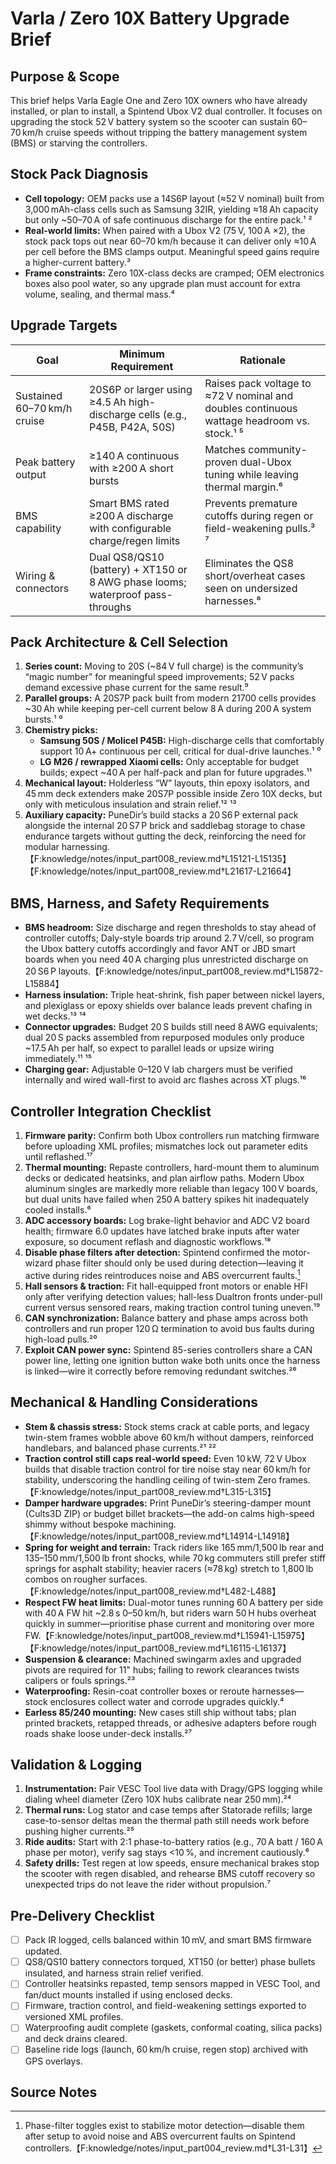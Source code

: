 # Varla / Zero 10X Battery Upgrade Brief

## Purpose & Scope
This brief helps Varla Eagle One and Zero 10X owners who have already installed, or plan to install, a Spintend Ubox V2 dual controller. It focuses on upgrading the stock 52 V battery system so the scooter can sustain 60–70 km/h cruise speeds without tripping the battery management system (BMS) or starving the controllers.

## Stock Pack Diagnosis
- **Cell topology:** OEM packs use a 14S6P layout (≈52 V nominal) built from 3,000 mAh-class cells such as Samsung 32IR, yielding ≈18 Ah capacity but only ~50–70 A of safe continuous discharge for the entire pack.¹ ²
- **Real-world limits:** When paired with a Ubox V2 (75 V, 100 A ×2), the stock pack tops out near 60–70 km/h because it can deliver only ≈10 A per cell before the BMS clamps output. Meaningful speed gains require a higher-current battery.³
- **Frame constraints:** Zero 10X-class decks are cramped; OEM electronics boxes also pool water, so any upgrade plan must account for extra volume, sealing, and thermal mass.⁴

## Upgrade Targets
| Goal | Minimum Requirement | Rationale |
| --- | --- | --- |
| Sustained 60–70 km/h cruise | 20S6P or larger using ≥4.5 Ah high-discharge cells (e.g., P45B, P42A, 50S) | Raises pack voltage to ≈72 V nominal and doubles continuous wattage headroom vs. stock.¹ ⁵ |
| Peak battery output | ≥140 A continuous with ≥200 A short bursts | Matches community-proven dual-Ubox tuning while leaving thermal margin.⁶ |
| BMS capability | Smart BMS rated ≥200 A discharge with configurable charge/regen limits | Prevents premature cutoffs during regen or field-weakening pulls.³ ⁷ |
| Wiring & connectors | Dual QS8/QS10 (battery) + XT150 or 8 AWG phase looms; waterproof pass-throughs | Eliminates the QS8 short/overheat cases seen on undersized harnesses.⁸ |

## Pack Architecture & Cell Selection
1. **Series count:** Moving to 20S (~84 V full charge) is the community’s “magic number” for meaningful speed improvements; 52 V packs demand excessive phase current for the same result.⁹
2. **Parallel groups:** A 20S7P pack built from modern 21700 cells provides ~30 Ah while keeping per-cell current below 8 A during 200 A system bursts.¹ ⁰
3. **Chemistry picks:**
   - **Samsung 50S / Molicel P45B:** High-discharge cells that comfortably support 10 A+ continuous per cell, critical for dual-drive launches.¹ ⁰
   - **LG M26 / rewrapped Xiaomi cells:** Only acceptable for budget builds; expect ~40 A per half-pack and plan for future upgrades.¹¹
4. **Mechanical layout:** Holderless “W” layouts, thin epoxy isolators, and 45 mm deck extenders make 20S7P possible inside Zero 10X decks, but only with meticulous insulation and strain relief.¹² ¹³
5. **Auxiliary capacity:** PuneDir’s build stacks a 20 S6 P external pack alongside the internal 20 S7 P brick and saddlebag storage to chase endurance targets without gutting the deck, reinforcing the need for modular harnessing.【F:knowledge/notes/input_part008_review.md†L15121-L15135】【F:knowledge/notes/input_part008_review.md†L21617-L21664】

## BMS, Harness, and Safety Requirements
- **BMS headroom:** Size discharge and regen thresholds to stay ahead of controller cutoffs; Daly-style boards trip around 2.7 V/cell, so program the Ubox battery cutoffs accordingly and favor ANT or JBD smart boards when you need 40 A charging plus unrestricted discharge on 20 S6 P layouts.【F:knowledge/notes/input_part008_review.md†L15872-L15884】
- **Harness insulation:** Triple heat-shrink, fish paper between nickel layers, and plexiglass or epoxy shields over balance leads prevent chafing in wet decks.¹³ ¹⁴
- **Connector upgrades:** Budget 20 S builds still need 8 AWG equivalents; dual 20 S packs assembled from repurposed modules only produce ~17.5 Ah per half, so expect to parallel leads or upsize wiring immediately.¹¹ ¹⁵
- **Charging gear:** Adjustable 0–120 V lab chargers must be verified internally and wired wall-first to avoid arc flashes across XT plugs.¹⁶

## Controller Integration Checklist
1. **Firmware parity:** Confirm both Ubox controllers run matching firmware before uploading XML profiles; mismatches lock out parameter edits until reflashed.¹⁷
2. **Thermal mounting:** Repaste controllers, hard-mount them to aluminum decks or dedicated heatsinks, and plan airflow paths. Modern Ubox aluminum singles are markedly more reliable than legacy 100 V boards, but dual units have failed when 250 A battery spikes hit inadequately cooled installs.⁶
3. **ADC accessory boards:** Log brake-light behavior and ADC V2 board health; firmware 6.0 updates have latched brake inputs after water exposure, so document reflash and diagnostic workflows.¹⁸
4. **Disable phase filters after detection:** Spintend confirmed the motor-wizard phase filter should only be used during detection—leaving it active during rides reintroduces noise and ABS overcurrent faults.[^phase-filter]
4. **Hall sensors & traction:** Fit hall-equipped front motors or enable HFI only after verifying detection values; hall-less Dualtron fronts under-pull current versus sensored rears, making traction control tuning uneven.¹⁹
5. **CAN synchronization:** Balance battery and phase amps across both controllers and run proper 120 Ω termination to avoid bus faults during high-load pulls.²⁰
6. **Exploit CAN power sync:** Spintend 85-series controllers share a CAN power line, letting one ignition button wake both units once the harness is linked—wire it correctly before removing redundant switches.²⁶

## Mechanical & Handling Considerations
- **Stem & chassis stress:** Stock stems crack at cable ports, and legacy twin-stem frames wobble above 60 km/h without dampers, reinforced handlebars, and balanced phase currents.²¹ ²²
- **Traction control still caps real-world speed:** Even 10 kW, 72 V Ubox builds that disable traction control for tire noise stay near 60 km/h for stability, underscoring the handling ceiling of twin-stem Zero frames.【F:knowledge/notes/input_part008_review.md†L315-L315】
- **Damper hardware upgrades:** Print PuneDir’s steering-damper mount (Cults3D ZIP) or budget billet brackets—the add-on calms high-speed shimmy without bespoke machining.【F:knowledge/notes/input_part008_review.md†L14914-L14918】
- **Spring for weight and terrain:** Track riders like 165 mm/1,500 lb rear and 135–150 mm/1,500 lb front shocks, while 70 kg commuters still prefer stiff springs for asphalt stability; heavier racers (≈78 kg) stretch to 1,800 lb combos on rougher surfaces.【F:knowledge/notes/input_part008_review.md†L482-L488】
- **Respect FW heat limits:** Dual-motor tunes running 60 A battery per side with 40 A FW hit ~2.8 s 0–50 km/h, but riders warn 50 H hubs overheat quickly in summer—prioritise phase current and monitoring over more FW.【F:knowledge/notes/input_part008_review.md†L15941-L15975】【F:knowledge/notes/input_part008_review.md†L16115-L16137】
- **Suspension & clearance:** Machined swingarm axles and upgraded pivots are required for 11" hubs; failing to rework clearances twists calipers or fouls springs.²³
- **Waterproofing:** Resin-coat controller boxes or reroute harnesses—stock enclosures collect water and corrode upgrades quickly.⁴
- **Earless 85/240 mounting:** New cases still ship without tabs; plan printed brackets, retapped threads, or adhesive adapters before rough roads shake loose under-deck installs.²⁷

## Validation & Logging
1. **Instrumentation:** Pair VESC Tool live data with Dragy/GPS logging while dialing wheel diameter (Zero 10X hubs calibrate near 250 mm).²⁴
2. **Thermal runs:** Log stator and case temps after Statorade refills; large case-to-sensor deltas mean the thermal path still needs work before pushing higher currents.²⁵
3. **Ride audits:** Start with 2:1 phase-to-battery ratios (e.g., 70 A batt / 160 A phase per motor), verify sag stays <10 %, and increment cautiously.⁶
4. **Safety drills:** Test regen at low speeds, ensure mechanical brakes stop the scooter with regen disabled, and rehearse BMS cutoff recovery so unexpected trips do not leave the rider without propulsion.⁷

## Pre-Delivery Checklist
- [ ] Pack IR logged, cells balanced within 10 mV, and smart BMS firmware updated.
- [ ] QS8/QS10 battery connectors torqued, XT150 (or better) phase bullets insulated, and harness strain relief verified.
- [ ] Controller heatsinks repasted, temp sensors mapped in VESC Tool, and fan/duct mounts installed if using enclosed decks.
- [ ] Firmware, traction control, and field-weakening settings exported to versioned XML profiles.
- [ ] Waterproofing audit complete (gaskets, conformal coating, silica packs) and deck drains cleared.
- [ ] Baseline ride logs (launch, 60 km/h cruise, regen stop) archived with GPS overlays.

## Source Notes
[^1]: Zero 10X decks shipped with 52 V 18.5 Ah packs built from Samsung 32IR cells. 【F:knowledge/notes/input_part006_review.md†L179-L179】
[^2]: Stock pack discharge limits and chronic chassis complaints for Zero 10X-class scooters. 【F:knowledge/notes/input_part006_review.md†L136-L136】
[^3]: Varla Eagle One (Zero 10X clone) with Ubox V2 dual controller plateauing at 60–70 km/h on the OEM battery. 【F:knowledge/notes/input_part004_review.md†L347-L352】
[^4]: Zero 10X electronics boxes pooling water and the need for comprehensive sealing during VESC swaps. 【F:knowledge/notes/input_part006_review.md†L221-L229】
[^5]: Community guidance that 20 S packs are the “magic number” for high-speed scooters, whereas 48–52 V builds demand disproportionate current. 【F:knowledge/notes/input_part004_review.md†L357-L365】
[^6]: Ubox dual-controller spike failures near 250 A battery and the emphasis on improved aluminum-board reliability when adequately cooled. 【F:knowledge/notes/input_part004_review.md†L233-L238】
[^7]: Daly smart-BMS cutoff thresholds around 2.7 V/cell and the need to align controller limits. 【F:knowledge/notes/input_part003_review.md†L517-L519】
[^8]: QS8 short incidents during high-power builds and the reminder to upsize connectors for motorcycle-class conversions. 【F:knowledge/notes/input_part010_review.md†L44-L52】
[^9]: Voltage vs. current discussion emphasizing 20 S as the breakpoint for top-speed goals. 【F:knowledge/notes/input_part004_review.md†L357-L365】
[^10]: Zero 10X builders fitting 20 S7P packs with 45 mm spacers and highlighting the need for higher-grade chemistry over budget cells. 【F:knowledge/notes/input_part008_review.md†L13-L20】【F:knowledge/notes/input_part008_review.md†L333-L341】
[^11]: Budget cell and wiring math showing repurposed modules only supply ~40 A per half-pack. 【F:knowledge/notes/input_part004_review.md†L236-L242】
[^12]: Holderless pack layouts with deck extenders enabling dense 20 S builds. 【F:knowledge/notes/input_part008_review.md†L13-L20】
[^13]: Triple insulation, epoxy sheets, and careful lead routing for Zero 10X high-voltage packs. 【F:knowledge/notes/input_part007_review.md†L278-L285】【F:knowledge/notes/input_part009_review.md†L18-L23】
[^14]: Pack builders stacking dual G30 modules and over-insulating balance leads for Zero 10X conversions. 【F:knowledge/notes/input_part007_review.md†L260-L266】
[^15]: Recommendation for 8 AWG equivalents on 100 A scooters and expectations when using repurposed cells. 【F:knowledge/notes/input_part004_review.md†L236-L242】
[^16]: Adjustable charger inspection and safe connection sequence guidance. 【F:knowledge/notes/input_part004_review.md†L301-L301】
[^17]: Firmware alignment requirements for Makerbase/Makerbase-derived boards reporting as 75_100 but needing 75_100_V2 firmware. 【F:knowledge/notes/input_part004_review.md†L327-L327】【F:knowledge/notes/input_part004_review.md†L479-L479】
[^18]: ADC V2 board failures causing latched brake inputs and the need for diagnostics after firmware updates. 【F:knowledge/notes/input_part004_review.md†L365-L373】
[^19]: Dualtron front motor underperformance without hall sensors compared to sensored rears. 【F:knowledge/notes/input_part004_review.md†L350-L355】
[^20]: Zero 10X CAN harness experiments confirming 120 Ω termination requirements. 【F:knowledge/notes/input_part006_review.md†L21-L27】
[^21]: Reports of stems cracking at cable ports and the need for hydraulic brakes plus regen on tuned builds. 【F:knowledge/notes/input_part005_review.md†L283-L286】
[^22]: Handling limits of Zero 10X twin-stem frames even after 10 kW upgrades, reinforcing the need for dampers and balanced currents. 【F:knowledge/notes/input_part008_review.md†L315-L322】
[^23]: Swingarm machining requirements for 11" hub swaps and pivot upgrades. 【F:knowledge/notes/input_part006_review.md†L34-L42】【F:knowledge/notes/input_part006_review.md†L214-L222】
[^24]: Wheel-diameter calibration and GPS logging workflow for Zero 10X builds. 【F:knowledge/notes/input_part007_review.md†L368-L374】
[^25]: Statorade temperature observations showing persistent case-to-sensor deltas. 【F:knowledge/notes/input_part004_review.md†L320-L327】
[^26]: Spintend 85-series CAN power line allows a single ignition button to wake linked controllers once harnessed properly.【F:knowledge/notes/input_part011_review.md†L19016-L19035】
[^27]: Latest earless 85/240 housings forced riders to print brackets, retap threads, or glue adapters so the controllers survive long-travel suspensions.【F:knowledge/notes/input_part012_review.md†L20537-L20587】
[^phase-filter]: Phase-filter toggles exist to stabilize motor detection—disable them after setup to avoid noise and ABS overcurrent faults on Spintend controllers.【F:knowledge/notes/input_part004_review.md†L31-L31】

